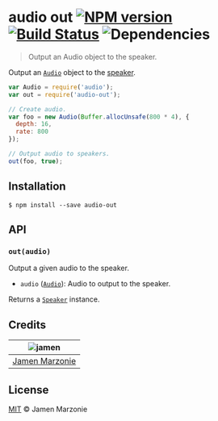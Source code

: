 # audio out [![NPM version][npm-image]][npm-url] [![Build Status][travis-image]][travis-url] ![Dependencies][david]
> Output an Audio object to the speaker.

Output an [`Audio`][audio] object to the [speaker][speaker].
```js
var Audio = require('audio');
var out = require('audio-out');

// Create audio.
var foo = new Audio(Buffer.allocUnsafe(800 * 4), {
  depth: 16,
  rate: 800
});

// Output audio to speakers.
out(foo, true);
```

## Installation
```shell
$ npm install --save audio-out
```

## API
### `out(audio)`
Output a given audio to the speaker.
 - `audio` ([`Audio`][audio]): Audio to output to the speaker.

Returns a [`Speaker`][speaker] instance.

## Credits
| ![jamen][avatar] |
|:---:|
| [Jamen Marzonie][github] |

## License
[MIT](LICENSE) &copy; Jamen Marzonie

[avatar]: https://avatars.githubusercontent.com/u/6251703?v=3&s=125
[github]: https://github.com/jamen
[npm-image]: https://badge.fury.io/js/audio-out.svg
[npm-url]: https://npmjs.org/package/audio-out
[travis-image]: https://travis-ci.org/audiojs/out.svg?branch=master
[travis-url]: https://travis-ci.org/audiojs/out
[audio]: https://github.com/audiojs/audio
[david]: https://david-dm.org/audiojs/out.svg
[speaker]: https://github.com/TooTallNate/node-speaker
